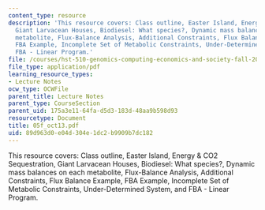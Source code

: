 ```yaml
---
content_type: resource
description: 'This resource covers: Class outline, Easter Island, Energy & CO2  Sequestration,
  Giant Larvacean Houses, Biodiesel: What species?, Dynamic mass balances on each
  metabolite, Flux-Balance Analysis, Additional Constraints, Flux Balance Example,
  FBA Example, Incomplete Set of Metabolic Constraints, Under-Determined System, and
  FBA - Linear Program.'
file: /courses/hst-510-genomics-computing-economics-and-society-fall-2005/89d963d0e04d304e1dc2b9909b7dc182_05f_oct13.pdf
file_type: application/pdf
learning_resource_types:
- Lecture Notes
ocw_type: OCWFile
parent_title: Lecture Notes
parent_type: CourseSection
parent_uid: 175a3e11-64fa-d5d3-183d-48aa9b598d93
resourcetype: Document
title: 05f_oct13.pdf
uid: 89d963d0-e04d-304e-1dc2-b9909b7dc182
---
```

This resource covers: Class outline, Easter Island, Energy & CO2  Sequestration, Giant Larvacean Houses, Biodiesel: What species?, Dynamic mass balances on each metabolite, Flux-Balance Analysis, Additional Constraints, Flux Balance Example, FBA Example, Incomplete Set of Metabolic Constraints, Under-Determined System, and FBA - Linear Program.

